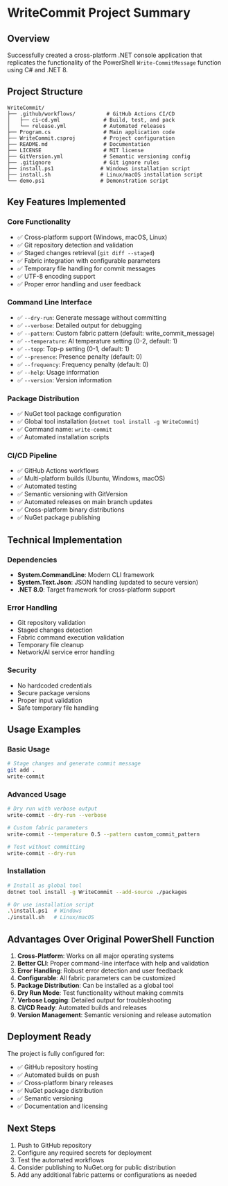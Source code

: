 # WriteCommit Project Summary

## Overview
Successfully created a cross-platform .NET console application that replicates the functionality of the PowerShell `Write-CommitMessage` function using C# and .NET 8.

## Project Structure
```
WriteCommit/
├── .github/workflows/          # GitHub Actions CI/CD
│   ├── ci-cd.yml              # Build, test, and pack
│   └── release.yml            # Automated releases
├── Program.cs                 # Main application code
├── WriteCommit.csproj         # Project configuration
├── README.md                  # Documentation
├── LICENSE                    # MIT license
├── GitVersion.yml             # Semantic versioning config
├── .gitignore                 # Git ignore rules
├── install.ps1               # Windows installation script
├── install.sh                # Linux/macOS installation script
└── demo.ps1                  # Demonstration script
```

## Key Features Implemented

### Core Functionality
- ✅ Cross-platform support (Windows, macOS, Linux)
- ✅ Git repository detection and validation
- ✅ Staged changes retrieval (`git diff --staged`)
- ✅ Fabric integration with configurable parameters
- ✅ Temporary file handling for commit messages
- ✅ UTF-8 encoding support
- ✅ Proper error handling and user feedback

### Command Line Interface
- ✅ `--dry-run`: Generate message without committing
- ✅ `--verbose`: Detailed output for debugging
- ✅ `--pattern`: Custom fabric pattern (default: write_commit_message)
- ✅ `--temperature`: AI temperature setting (0-2, default: 1)
- ✅ `--topp`: Top-p setting (0-1, default: 1)
- ✅ `--presence`: Presence penalty (default: 0)
- ✅ `--frequency`: Frequency penalty (default: 0)
- ✅ `--help`: Usage information
- ✅ `--version`: Version information

### Package Distribution
- ✅ NuGet tool package configuration
- ✅ Global tool installation (`dotnet tool install -g WriteCommit`)
- ✅ Command name: `write-commit`
- ✅ Automated installation scripts

### CI/CD Pipeline
- ✅ GitHub Actions workflows
- ✅ Multi-platform builds (Ubuntu, Windows, macOS)
- ✅ Automated testing
- ✅ Semantic versioning with GitVersion
- ✅ Automated releases on main branch updates
- ✅ Cross-platform binary distributions
- ✅ NuGet package publishing

## Technical Implementation

### Dependencies
- **System.CommandLine**: Modern CLI framework
- **System.Text.Json**: JSON handling (updated to secure version)
- **.NET 8.0**: Target framework for cross-platform support

### Error Handling
- Git repository validation
- Staged changes detection
- Fabric command execution validation
- Temporary file cleanup
- Network/AI service error handling

### Security
- No hardcoded credentials
- Secure package versions
- Proper input validation
- Safe temporary file handling

## Usage Examples

### Basic Usage
```bash
# Stage changes and generate commit message
git add .
write-commit
```

### Advanced Usage
```bash
# Dry run with verbose output
write-commit --dry-run --verbose

# Custom fabric parameters
write-commit --temperature 0.5 --pattern custom_commit_pattern

# Test without committing
write-commit --dry-run
```

### Installation
```bash
# Install as global tool
dotnet tool install -g WriteCommit --add-source ./packages

# Or use installation script
.\install.ps1  # Windows
./install.sh   # Linux/macOS
```

## Advantages Over Original PowerShell Function

1. **Cross-Platform**: Works on all major operating systems
2. **Better CLI**: Proper command-line interface with help and validation
3. **Error Handling**: Robust error detection and user feedback
4. **Configurable**: All fabric parameters can be customized
5. **Package Distribution**: Can be installed as a global tool
6. **Dry Run Mode**: Test functionality without making commits
7. **Verbose Logging**: Detailed output for troubleshooting
8. **CI/CD Ready**: Automated builds and releases
9. **Version Management**: Semantic versioning and release automation

## Deployment Ready

The project is fully configured for:
- ✅ GitHub repository hosting
- ✅ Automated builds on push
- ✅ Cross-platform binary releases
- ✅ NuGet package distribution
- ✅ Semantic versioning
- ✅ Documentation and licensing

## Next Steps

1. Push to GitHub repository
2. Configure any required secrets for deployment
3. Test the automated workflows
4. Consider publishing to NuGet.org for public distribution
5. Add any additional fabric patterns or configurations as needed
